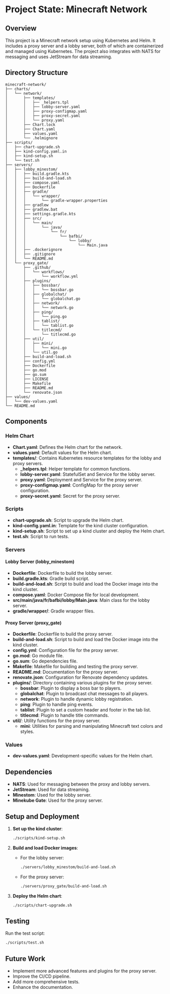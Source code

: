 # Project State: Minecraft Network

## Overview

This project is a Minecraft network setup using Kubernetes and Helm. It includes a proxy server and a lobby server, both of which are containerized and managed using Kubernetes. The project also integrates with NATS for messaging and uses JetStream for data streaming.

## Directory Structure

```
minecraft-network/
├── charts/
│   └── network/
│       ├── templates/
│       │   ├── _helpers.tpl
│       │   ├── lobby-server.yaml
│       │   ├── proxy-configmap.yaml
│       │   ├── proxy-secret.yaml
│       │   └── proxy.yaml
│       ├── Chart.lock
│       ├── Chart.yaml
│       ├── values.yaml
│       └── .helmignore
├── scripts/
│   ├── chart-upgrade.sh
│   ├── kind-config.yaml.in
│   ├── kind-setup.sh
│   └── test.sh
├── servers/
│   ├── lobby_minestom/
│   │   ├── build.gradle.kts
│   │   ├── build-and-load.sh
│   │   ├── compose.yaml
│   │   ├── Dockerfile
│   │   ├── gradle/
│   │   │   └── wrapper/
│   │   │       └── gradle-wrapper.properties
│   │   ├── gradlew
│   │   ├── gradlew.bat
│   │   ├── settings.gradle.kts
│   │   ├── src/
│   │   │   └── main/
│   │   │       └── java/
│   │   │           └── fr/
│   │   │               └── bafbi/
│   │   │                   └── lobby/
│   │   │                       └── Main.java
│   │   ├── .dockerignore
│   │   ├── .gitignore
│   │   └── README.md
│   └── proxy_gate/
│       ├── .github/
│       │   └── workflows/
│       │       └── workflow.yml
│       ├── plugins/
│       │   ├── bossbar/
│       │   │   └── bossbar.go
│       │   ├── globalchat/
│       │   │   └── globalchat.go
│       │   ├── network/
│       │   │   └── network.go
│       │   ├── ping/
│       │   │   └── ping.go
│       │   ├── tablist/
│       │   │   └── tablist.go
│       │   └── titlecmd/
│       │       └── titlecmd.go
│       ├── util/
│       │   ├── mini/
│       │   │   └── mini.go
│       │   └── util.go
│       ├── build-and-load.sh
│       ├── config.yml
│       ├── Dockerfile
│       ├── go.mod
│       ├── go.sum
│       ├── LICENSE
│       ├── Makefile
│       ├── README.md
│       └── renovate.json
├── values/
│   └── dev-values.yaml
└── README.md
```

## Components

### Helm Chart

- **Chart.yaml**: Defines the Helm chart for the network.
- **values.yaml**: Default values for the Helm chart.
- **templates/**: Contains Kubernetes resource templates for the lobby and proxy servers.
  - **_helpers.tpl**: Helper template for common functions.
  - **lobby-server.yaml**: StatefulSet and Service for the lobby server.
  - **proxy.yaml**: Deployment and Service for the proxy server.
  - **proxy-configmap.yaml**: ConfigMap for the proxy server configuration.
  - **proxy-secret.yaml**: Secret for the proxy server.

### Scripts

- **chart-upgrade.sh**: Script to upgrade the Helm chart.
- **kind-config.yaml.in**: Template for the kind cluster configuration.
- **kind-setup.sh**: Script to set up a kind cluster and deploy the Helm chart.
- **test.sh**: Script to run tests.

### Servers

#### Lobby Server (lobby_minestom)

- **Dockerfile**: Dockerfile to build the lobby server.
- **build.gradle.kts**: Gradle build script.
- **build-and-load.sh**: Script to build and load the Docker image into the kind cluster.
- **compose.yaml**: Docker Compose file for local development.
- **src/main/java/fr/bafbi/lobby/Main.java**: Main class for the lobby server.
- **gradle/wrapper/**: Gradle wrapper files.

#### Proxy Server (proxy_gate)

- **Dockerfile**: Dockerfile to build the proxy server.
- **build-and-load.sh**: Script to build and load the Docker image into the kind cluster.
- **config.yml**: Configuration file for the proxy server.
- **go.mod**: Go module file.
- **go.sum**: Go dependencies file.
- **Makefile**: Makefile for building and testing the proxy server.
- **README.md**: Documentation for the proxy server.
- **renovate.json**: Configuration for Renovate dependency updates.
- **plugins/**: Directory containing various plugins for the proxy server.
  - **bossbar**: Plugin to display a boss bar to players.
  - **globalchat**: Plugin to broadcast chat messages to all players.
  - **network**: Plugin to handle dynamic lobby registration.
  - **ping**: Plugin to handle ping events.
  - **tablist**: Plugin to set a custom header and footer in the tab list.
  - **titlecmd**: Plugin to handle title commands.
- **util/**: Utility functions for the proxy server.
  - **mini**: Utilities for parsing and manipulating Minecraft text colors and styles.

### Values

- **dev-values.yaml**: Development-specific values for the Helm chart.

## Dependencies

- **NATS**: Used for messaging between the proxy and lobby servers.
- **JetStream**: Used for data streaming.
- **Minestom**: Used for the lobby server.
- **Minekube Gate**: Used for the proxy server.

## Setup and Deployment

1. **Set up the kind cluster**:
   ```sh
   ./scripts/kind-setup.sh
   ```

2. **Build and load Docker images**:
   - For the lobby server:
     ```sh
     ./servers/lobby_minestom/build-and-load.sh
     ```
   - For the proxy server:
     ```sh
     ./servers/proxy_gate/build-and-load.sh
     ```

3. **Deploy the Helm chart**:
   ```sh
   ./scripts/chart-upgrade.sh
   ```

## Testing

Run the test script:
```sh
./scripts/test.sh
```

## Future Work

- Implement more advanced features and plugins for the proxy server.
- Improve the CI/CD pipeline.
- Add more comprehensive tests.
- Enhance the documentation.
